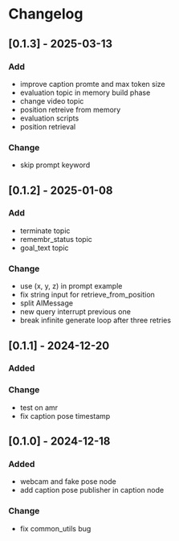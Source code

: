 # Changelog

## [0.1.3] - 2025-03-13
### Add
- improve caption promte and max token size
- evaluation topic in memory build phase
- change video topic
- position retreive from memory
- evaluation scripts
- position retrieval

### Change
- skip prompt keyword

## [0.1.2] - 2025-01-08
### Add
- terminate topic
- remembr_status topic
- goal_text topic
### Change
- use (x, y, z) in prompt example
- fix string input for retrieve_from_position
- split AIMessage
- new query interrupt previous one
- break infinite generate loop after three retries

## [0.1.1] - 2024-12-20
### Added
### Change
- test on amr
- fix caption pose timestamp

## [0.1.0] - 2024-12-18
### Added
- webcam and fake pose node
- add caption pose publisher in caption node
### Change
- fix common_utils bug
